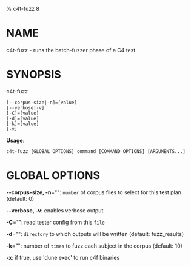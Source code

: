 % c4t-fuzz 8

# NAME

c4t-fuzz - runs the batch-fuzzer phase of a C4 test

# SYNOPSIS

c4t-fuzz

```
[--corpus-size|-n]=[value]
[--verbose|-v]
[-C]=[value]
[-d]=[value]
[-k]=[value]
[-x]
```

**Usage**:

```
c4t-fuzz [GLOBAL OPTIONS] command [COMMAND OPTIONS] [ARGUMENTS...]
```

# GLOBAL OPTIONS

**--corpus-size, -n**="": `number` of corpus files to select for this test plan (default: 0)

**--verbose, -v**: enables verbose output

**-C**="": read tester config from this `file`

**-d**="": `directory` to which outputs will be written (default: fuzz_results)

**-k**="": number of `times` to fuzz each subject in the corpus (default: 10)

**-x**: if true, use 'dune exec' to run c4f binaries


